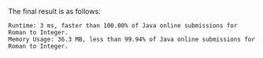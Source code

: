 The final result is as follows:

```
Runtime: 3 ms, faster than 100.00% of Java online submissions for Roman to Integer.
Memory Usage: 36.3 MB, less than 99.94% of Java online submissions for Roman to Integer.
```
